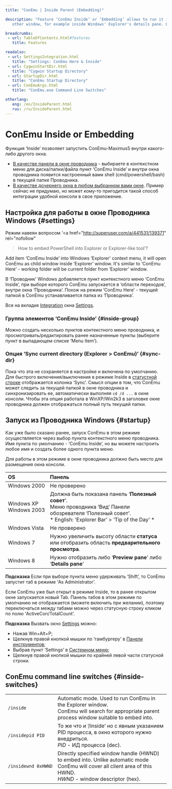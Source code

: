 ```yaml
---
title: "ConEmu | Inside Parent (Embedding)"

description: "Feature ‘ConEmu Inside’ or ‘Embedding’ allows to run it inside any
   other window, for example inside Windows' Explorer's details pane. Like ‘ConEmu Here’."

breadcrumbs:
 - url: TableOfContents.html#features
   title: Features

readalso:
 - url: SettingsIntegration.html
   title: "Settings: ConEmu Here & Inside"
 - url: CygwinStartDir.html
   title: "Cygwin Startup Directory"
 - url: StartupDir.html
   title: "ConEmu Startup Directory"
 - url: ConEmuArgs.html
   title: "ConEmu.exe Command Line Switches"

otherlang:
   eng: /en/InsideParent.html
   rus: /ru/InsideParent.html
---
```


# ConEmu Inside or Embedding

Функция ‘Inside’ позволяет запустить ConEmu-Maximus5 внутри какого-либо другого окна.

* [В качестве панели в окне проводника](#settings) - выбираете
  в контекстном меню для диска/папки/файла пункт ‘ConEmu Inside’
  и внутри окна проводника появится настроенный вами shell
  (cmd/powershell/bash) в текущей папке Проводника.
* [В качестве дочернего окна в любом выбранном вами окне](#inside-switches).
  Пример сейчас не придумаю, но может кому-то пригодится такой способ
  интеграции удобной консоли в свое приложение.



## Настройка для работы в окне Проводника Windows  {#settings}

Режим навеян вопросом
‘<a href="http://superuser.com/a/441531/139371" rel="nofollow"
 >How to embed PowerShell into Explorer or Explorer-like tool</a>’?

Add item ‘ConEmu Inside’ into Windows ‘Explorer’ context menu,
it will open ConEmu as child window inside ‘Explorer’ window.
It's similar to ‘ConEmu Here’ - working folder will be current folder from ‘Explorer’ window.

В ‘Проводник’ Windows добавляется пункт контекстного меню ‘ConEmu Inside’,
при выборе которого ConEmu запускается в ‘области переходов’, внутри окна ‘Проводника’.
Похож на режим ‘ConEmu Here’ - текущей папкой в ConEmu устанавливается папка из ‘Проводника’.

Все на вкладке [Integration](SettingsIntegration.html) окна [Settings](Settings.html).


### Группа элементов ‘ConEmu Inside’   {#inside-group}
Можно создать несколько пунктов контекстного меню проводника,
и просмотривать/редактировать ранее назначенные пункты
(выберите пункт в выпадающем списке ‘Menu Item’).


### Опция ‘Sync current directory (Explorer > ConEmu)’   {#sync-dir}
Пока что эта не сохраняется в настройке и включена по умолчанию.
Для быстрого включения/выключения в режиме Inside в [статустной строке](StatusBar.html)
отображается колонка ‘Sync’.
Смысл опции в том, что ConEmu может следить за текущей папкой в окне проводника
и синхронизировать ее, автоматически выполняя `cd /d ...` в окне консоли.
Чтобы эта опция работала в WinXP/Win2k3 в заголовке окне проводника
должен отображаться полный путь текущей папки.


## Запуск из Проводника Windows  {#startup}

Как уже было сказано ранее, запуск ConEmu в этом режиме осуществляется
через выбор пункта контекстного меню проводника.
Имя пункта по умолчанию - ‘ConEmu Inside’, но вы можете настроить любое имя
и создать более одного пункта меню.

Для работы в этом режиме в окне проводника должно быть место для размещения окна консоли.

| OS | Панель |
|:----|:----|
| Windows 2000 | Не проверено |
| Windows XP <br/> Windows 2003 | Должна быть показана панель ‘**Полезный совет**’. <br/> Меню проводника ‘Вид’ Панели обозревателя ‘Полезный совет’. <br/> * English: ‘Explorer Bar’ > ‘Tip of the Day’ * |
| Windows Vista | Не проверено |
| Windows 7 | Нужно увеличить высоту области **статуса** или отобразить область **предварительного просмотра**. |
| Windows 8 | Нужно отобразить либо ‘**Preview pane**’ либо ‘**Details pane**’ |

**Подсказка** Если при выборе пункта меню удерживать ‘Shift’,
то ConEmu запустит таб в режиме ‘As Administrator’.

Если ConEmu уже был открыт в режиме Inside, то в ранее открытом окне запускается новый Tab.
Панель табов в этом режиме по умолчанию не отображается (можете включить при желании),
поэтому переключаться между табами можно через статусную строку кликом
по полю ‘ActiveCon/TotalCount’.

**Подсказка** Вызвать окно [Settings](Settings.html) можно:

  *  Нажав Win+Alt+P;
  *  Щелкнув правой кнопкой мышки по ‘гамбургеру’ в [Панели инструментов](ToolBar.html);
  *  Выбрав пункт ‘Settings’ в [Системном меню](SystemMenu.html);
  *  Щелкнув правой кнопкой мышки по крайней левой части статусной строки.



## ConEmu command line switches  {#inside-switches}

| | |
|:----|:----|
| `/inside` | Automatic mode. Used to run ConEmu in the Explorer window. <br/> ConEmu will search for appropriate parent process window suitable to embed into. |
| `/insidepid PID` | То же что и ‘/inside’ но с явным указанием PID процесса, в окно которого нужно внедриться. <br/> *PID* - ИД процесса (dec). |
| `/insidewnd 0xHWND` | Directly specified window handle (HWND) to embed into. Unlike automatic mode ConEmu will cover all client area of this HWND. <br/> *HWND* - window descriptor (hex). |
